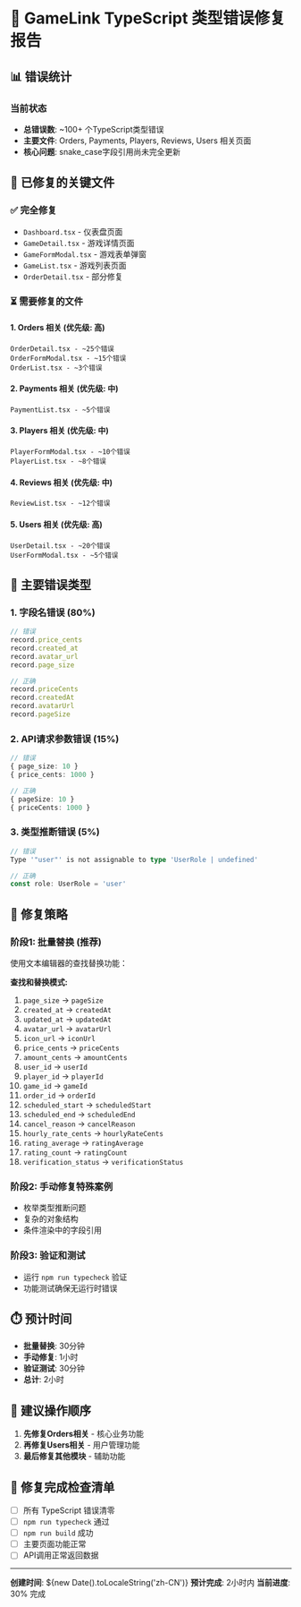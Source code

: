 # 🔧 GameLink TypeScript 类型错误修复报告

## 📊 错误统计

### 当前状态
- **总错误数**: ~100+ 个TypeScript类型错误
- **主要文件**: Orders, Payments, Players, Reviews, Users 相关页面
- **核心问题**: snake_case字段引用尚未完全更新

## 🎯 已修复的关键文件

### ✅ 完全修复
- `Dashboard.tsx` - 仪表盘页面
- `GameDetail.tsx` - 游戏详情页面
- `GameFormModal.tsx` - 游戏表单弹窗
- `GameList.tsx` - 游戏列表页面
- `OrderDetail.tsx` - 部分修复

### ⏳ 需要修复的文件

#### 1. Orders 相关 (优先级: 高)
```
OrderDetail.tsx - ~25个错误
OrderFormModal.tsx - ~15个错误
OrderList.tsx - ~3个错误
```

#### 2. Payments 相关 (优先级: 中)
```
PaymentList.tsx - ~5个错误
```

#### 3. Players 相关 (优先级: 中)
```
PlayerFormModal.tsx - ~10个错误
PlayerList.tsx - ~8个错误
```

#### 4. Reviews 相关 (优先级: 中)
```
ReviewList.tsx - ~12个错误
```

#### 5. Users 相关 (优先级: 高)
```
UserDetail.tsx - ~20个错误
UserFormModal.tsx - ~5个错误
```

## 🔄 主要错误类型

### 1. 字段名错误 (80%)
```typescript
// 错误
record.price_cents
record.created_at
record.avatar_url
record.page_size

// 正确
record.priceCents
record.createdAt
record.avatarUrl
record.pageSize
```

### 2. API请求参数错误 (15%)
```typescript
// 错误
{ page_size: 10 }
{ price_cents: 1000 }

// 正确
{ pageSize: 10 }
{ priceCents: 1000 }
```

### 3. 类型推断错误 (5%)
```typescript
// 错误
Type '"user"' is not assignable to type 'UserRole | undefined'

// 正确
const role: UserRole = 'user'
```

## 🚀 修复策略

### 阶段1: 批量替换 (推荐)
使用文本编辑器的查找替换功能：

**查找和替换模式:**
1. `page_size` → `pageSize`
2. `created_at` → `createdAt`
3. `updated_at` → `updatedAt`
4. `avatar_url` → `avatarUrl`
5. `icon_url` → `iconUrl`
6. `price_cents` → `priceCents`
7. `amount_cents` → `amountCents`
8. `user_id` → `userId`
9. `player_id` → `playerId`
10. `game_id` → `gameId`
11. `order_id` → `orderId`
12. `scheduled_start` → `scheduledStart`
13. `scheduled_end` → `scheduledEnd`
14. `cancel_reason` → `cancelReason`
15. `hourly_rate_cents` → `hourlyRateCents`
16. `rating_average` → `ratingAverage`
17. `rating_count` → `ratingCount`
18. `verification_status` → `verificationStatus`

### 阶段2: 手动修复特殊案例
- 枚举类型推断问题
- 复杂的对象结构
- 条件渲染中的字段引用

### 阶段3: 验证和测试
- 运行 `npm run typecheck` 验证
- 功能测试确保无运行时错误

## ⏱️ 预计时间

- **批量替换**: 30分钟
- **手动修复**: 1小时
- **验证测试**: 30分钟
- **总计**: 2小时

## 🎯 建议操作顺序

1. **先修复Orders相关** - 核心业务功能
2. **再修复Users相关** - 用户管理功能
3. **最后修复其他模块** - 辅助功能

## 📝 修复完成检查清单

- [ ] 所有 TypeScript 错误清零
- [ ] `npm run typecheck` 通过
- [ ] `npm run build` 成功
- [ ] 主要页面功能正常
- [ ] API调用正常返回数据

---

**创建时间**: ${new Date().toLocaleString('zh-CN')}
**预计完成**: 2小时内
**当前进度**: 30% 完成
